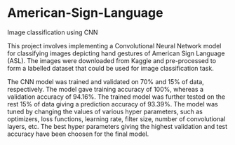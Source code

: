 # American-Sign-Language
Image classification using CNN

This project involves implementing a Convolutional Neural Network model for classifying images depicting hand gestures of American Sign Language (ASL). The images were downloaded from Kaggle and pre-processed to form a labelled dataset that could be used for image classification task.

The CNN model was trained and validated on 70% and 15% of data, respectively. The model gave training accuracy of 100%, whereas a validation accuracy of 94.16%. The trained model was further tested on the rest 15% of data giving a prediction accuracy of 93.39%. The model was tuned by changing the values of various hyper parameters, such as optimizers, loss functions, learning rate, filter size, number of convolutional layers, etc. The best hyper parameters giving the highest validation and test accuracy have been choosen for the final model.
